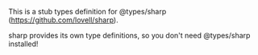 This is a stub types definition for @types/sharp (https://github.com/lovell/sharp).

sharp provides its own type definitions, so you don't need @types/sharp installed!